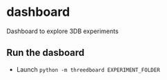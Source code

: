 # dashboard
Dashboard to explore 3DB experiments

## Run the dasboard

- Launch `python -m threedboard EXPERIMENT_FOLDER`
